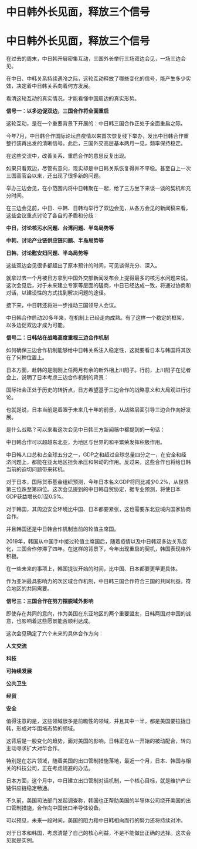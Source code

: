 # 中日韩外长见面，释放三个信号

# 中日韩外长见面，释放三个信号

在过去的周末，中日韩开展密集互动，三国外长举行三场双边会见，一场三边会见。

在中日、中韩关系持续遇冷之际，这轮互动释放了哪些变化的信号，能产生多少实效，决定着中日韩关系向着何方发展。

看清这轮互动的真实情况，才能看懂中国周边的真实形势。

**信号一：以多边促双边，三国合作将全面重启**

这轮互动，是在一个重要背景下开展的：中日韩三国合作正处于全面重启之际。

今年7月，中日韩合作国际论坛自疫情以来首次恢复线下举办，发出中日韩合作重整行装再出发的清晰信号。此后，三国外交高层基本两月一见，频率保持稳定。

在这些交流中，改善关系、重启合作的意思反复出现。

如果只看双边，尽管有意向，现实却是中日韩关系恢复得并不平稳。甚至自上一次三国高官会以来，还出现了很多新的问题。

举办三边会见，在小范围内将中日韩聚在一起，给了三方坐下来谈一谈的契机和充分时间。

在三边会见前，中日、中韩、日韩均举行了双边会见，从各方会见的新闻稿来看，这些会议重点讨论了各自的矛盾和分歧：

**中日，讨论核污水问题、台湾问题、半岛局势等**

**中韩，讨论产业链供应链问题、半岛局势等**

**日韩，讨论慰安妇问题、半岛局势等**

这些双边会见很多都超出了原本预计的时间，可见谈得充分、深入。

就拿过去一个月被日方拿到中国外交部新闻发布会上提得最多的核污水问题来说。这次会见后，对于未来建立专家等层面的磋商，中日已经达成一致，将通过协商和对话，以建设性的方式找到解决问题的途径。

接下来，中日韩还将进一步推动三国领导人会议。

中日韩合作启动20多年来，在机制上已经走向成熟。有了这样一个稳定的框架，以多边促双边才成为可能。

**信号二：日韩站在战略高度重视三边合作机制**

如何确保三边合作机制能够给中日韩关系注入稳定性，这就要看日本与韩国将其放在了何种位置上。

日本方面，赴韩的是刚刚上任两月有余的新外相上川阳子。行前，上川阳子在记者会上，说明了日本考虑三边合作机制的背景：

国际社会正处于历史的转折点，日方希望基于三边合作的战略意义和大局观进行讨论。

也就是说，日本当前是着眼于未来几十年的前景，从战略层面引导三边合作向好发展。

是什么战略？可以来看这次会见中日韩三方新闻稿中都提到的一句话：

中日韩合作可以超越东北亚，为地区与世界的和平繁荣发挥积极作用。

中日韩人口总和占全球五分之一，GDP之和超过全球总量四分之一，在安全和经济问题上，都能在亚太地区担负承压和带动的作用。反过来，这些合作也将给日韩当前的迫切问题带来转机。

对于日本，国际货币基金组织预测，今年日本名义GDP将同比减少0.2%，从世界第三位跌至第四位。这次会见提到的中日韩自贸协定，据专业预测，将使日本GDP获益增长0.1至0.5%。

对于韩国，其周边安全环境比中国、日本都要紧张，这也需要东北亚域内国家协商合作。

并且韩国还是中日韩合作机制当前的轮值主席国。

2019年，韩国从中国手中接过轮值主席国后，随着疫情以及中日韩双多边关系变化，三国合作停滞了四年。在这样的背景下，今年出现重启的契机，韩国表现格外积极。

在一些未来的事项上，韩国提议开始的时间，比中国、日本都要更早更具体。

作为亚洲最具影响力的次区域合作机制，中日韩三国合作符合三国的共同利益，符合地区的共同需要。

**信号三：三国合作在努力摆脱域外影响**

即使存在共同的意向，作为美国在东亚地区的两个重要盟友，日韩两国对中国的诚意，也影响着这些愿景能否顺利达成。

这次会见确定了六个未来的具体合作方向：

**人文交流**

**科技**

**可持续发展**

**公共卫生**

**经贸**

**安全**

值得注意的是，这些领域很多是前瞻性的领域，并且其中一半，都是美国要拉拢日韩，形成对华围堵态势的领域。

这背后是一股变化的趋势，面对美国的影响，日韩正在从一开始的被动配合，转向主动寻求扩大对华合作。

特别是在芯片领域，随着美国的出口管制措施落地，最近一个月，日本、韩国与相关的科技公司，正在考虑规避的办法。

日本方面，这个月中，中日建立出口管制对话机制，一个核心目标，就是维护产业链供应链稳定畅通。

不久前，美国司法部门发起调查称，韩国也正帮助美国的半导体公司绕开美国的出口管制措施，合作向中国出口半导体设备。

可以预见，未来一段时间，美国的阻力和中日韩相向而行的努力还将持续对冲。

对于日本和韩国，考虑清楚了自己的核心利益，不是不能做出正确的选择。这次会见就是实例。

